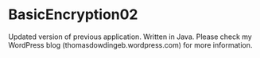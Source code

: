 # BasicEncryption02
Updated version of previous application. Written in Java. Please check my WordPress blog (thomasdowdingeb.wordpress.com) for more information.
